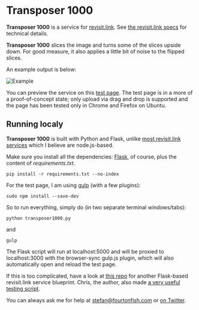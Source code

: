 Transposer 1000
==============

**Transposer 1000** is a service for [revisit.link](http://revisit.link/ "revisit.link"). See [the revisit.link specs](http://revisit.link/spec.html) for technical details.

**Transposer 1000** slices the image and turns some of the slices upside down. For good measure, it also applies a little bit of noise to the flipped slices.

An example output is below:

![Example](https://raw.githubusercontent.com/fourtonfish/transposer1000/master/static/images/thumbnail_640.jpg "Example")

You can preview the service on this [test page](http://fourtonfish.com/imgapi/transposer1000/). The test page is in a more of a proof-of-concept state; only upload via drag and drop is supported and the page has been tested only in Chrome and Firefox on Ubuntu.

Running localy
--------------

**Transposer 1000** is built with Python and Flask, unlike [most revisit.link services](https://github.com/revisitors/revisit.link.hub/blob/master/config/services.json) which I believe are node.js-based.

Make sure you install all the dependencies: [Flask](http://flask.pocoo.org/), of course, plus the content of *requirements.txt*.

```shell
pip install -r requirements.txt --no-index
```

For the test page, I am using [gulp](https://github.com/gulpjs/gulp/blob/master/docs/getting-started.md#getting-started) (with a few plugins):

```shell
sudo npm install --save-dev
```

So to run everything, simply do (in two separate terminal windows/tabs):

```shell
python transposer1000.py
```
and
```shell
gulp
```

The Flask script will run at localhost:5000 and will be proxied to localhost:3000 with the browser-sync gulp.js plugin, which will also automatically open and reload the test page.

If this is too complicated, have a look at [this repo](https://github.com/rozap/sweg.revisit) for another Flask-based revisit.link service blueprint. Chris, the author, also made [a very useful testing script](https://github.com/revisitors/revisit-test-util).

You can always ask me for help at [stefan@fourtonfish.com](mailto:stefan@fourtonfish.com) or [on Twitter](https://twitter.com/fourtonfish).
